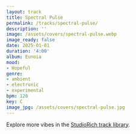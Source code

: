 ```yaml
---
layout: track
title: Spectral Pulse
permalink: /tracks/spectral-pulse/
description: ''
image: /assets/covers/spectral-pulse.webp
image_ready: false
date: 2025-01-01
duration: '4:00'
album: Eunoia
mood:
- Hopeful
genre:
- ambient
- electronic
- experimental
bpm: 120
key: C
image_jpg: /assets/covers/spectral-pulse.jpg
---
```


Explore more vibes in the [StudioRich track library](/tracks/).

